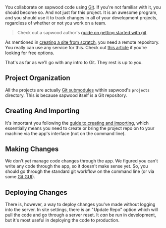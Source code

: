 You collaborate on sapwood code using [Git](http://git-scm.com/). If you're not familiar with it, you should become so. And not just for this project. It is an awesome program, and you should use it to track changes in all of your development projects, regardless of whether or not you work on a team.

> Check out a sapwood author's [guide on getting started with git](http://thepolymathlab.com/learn-git-in-an-hour).

As mentioned in [creating a site from scratch](/docs/creating_a_site/starting_from_scratch), you need a remote repository. You really can use any service for this. Check out [this article](http://thepolymathlab.com/free-alternatives-to-github-for-private-git-hosting) if you're looking for free options.

That's as far as we'll go with any intro to Git. They rest is up to you.

Project Organization
----------------

All the projects are actually [Git submodules](http://git-scm.com/book/en/v2/Git-Tools-Submodules) within sapwood's `projects` directory. This is because sapwood itself is a Git repository.

Creating And Importing
----------------

It's important you following the [guide to creating and importing](/docs/creating_a_site), which essentially means you need to create or bring the project repo on to your machine via the app's interface (not on the command line).

Making Changes
----------------

We don't yet manage code changes through the app. We figured you can't write any code through the app, so it doesn't make sense yet. So, you should go through the standard git workflow on the command line (or via some [Git GUI](http://git-scm.com/download/gui/linux)).

Deploying Changes
----------------

There is, however, a way to deploy changes you've made without logging into the server. In site settings, there is an "Update Repo" option which will pull the code and go through a server reset. It *can* be run in development, but it's most useful in deploying the code to production.
